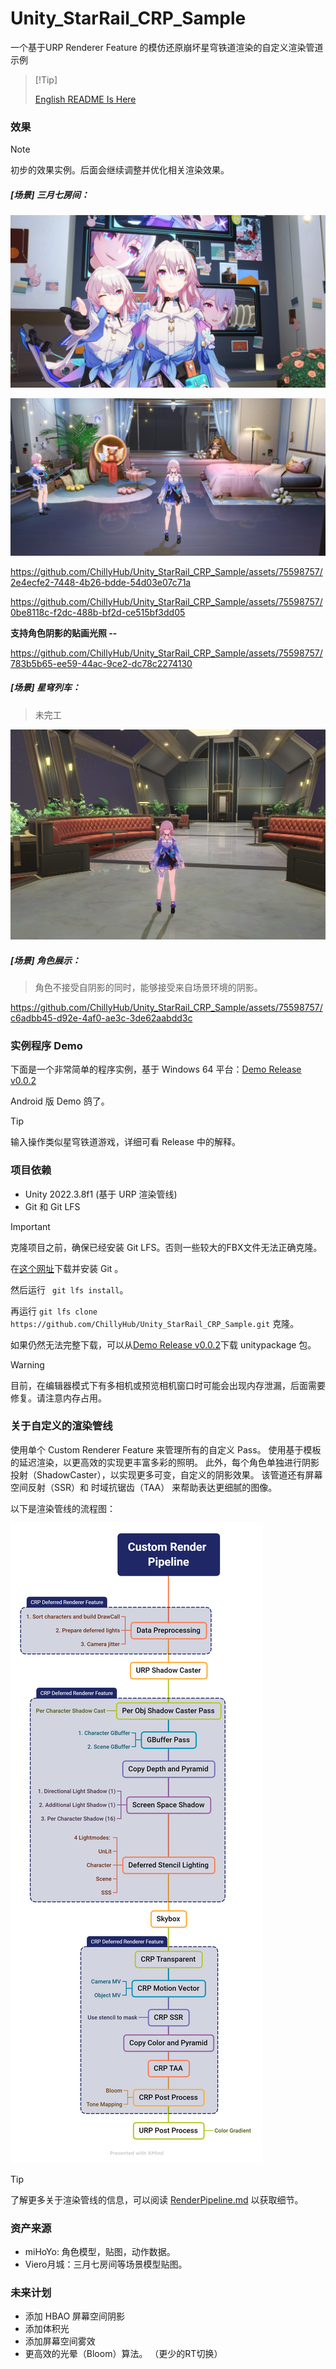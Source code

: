 # Unity_StarRail_CRP_Sample

一个基于URP Renderer Feature 的模仿还原崩坏星穹铁道渲染的自定义渲染管道示例



>  [!Tip]
>
> [English README Is Here](./README.md)



### 效果

> [!NOTE] 
>
> 初步的效果实例。后面会继续调整并优化相关渲染效果。

##### [场景] 三月七房间：

![6](./Documents~/README.assets/6.png)

![5](./Documents~/README.assets/5.png)

https://github.com/ChillyHub/Unity_StarRail_CRP_Sample/assets/75598757/2e4ecfe2-7448-4b26-bdde-54d03e07c71a

https://github.com/ChillyHub/Unity_StarRail_CRP_Sample/assets/75598757/0be8118c-f2dc-488b-bf2d-ce515bf3dd05

**支持角色阴影的贴画光照 --**

https://github.com/ChillyHub/Unity_StarRail_CRP_Sample/assets/75598757/783b5b65-ee59-44ac-9ce2-dc78c2274130

##### [场景] 星穹列车：

> 未完工

![ParlorCar](./Documents~/README.assets/ParlorCar.png)

##### [场景] 角色展示：

> 角色不接受自阴影的同时，能够接受来自场景环境的阴影。

https://github.com/ChillyHub/Unity_StarRail_CRP_Sample/assets/75598757/c6adbb45-d92e-4af0-ae3c-3de62aabdd3c


### 实例程序 Demo

下面是一个非常简单的程序实例，基于 Windows 64 平台：[Demo Release v0.0.2](https://github.com/ChillyHub/Unity_StarRail_CRP_Sample/releases/tag/v0.0.2)

Android 版 Demo 鸽了。

> [!Tip]
>
> 输入操作类似星穹铁道游戏，详细可看 Release 中的解释。

### 项目依赖

- Unity 2022.3.8f1 (基于 URP 渲染管线)
- Git 和 Git LFS

> [!IMPORTANT]
>
> 克隆项目之前，确保已经安装 Git LFS。否则一些较大的FBX文件无法正确克隆。
>
> 在[这个网址](https://git-scm.com/downloads)下载并安装 Git 。
>
> 然后运行    `` git lfs install``。
>
> 再运行  ``git lfs clone https://github.com/ChillyHub/Unity_StarRail_CRP_Sample.git`` 克隆。
>
> 如果仍然无法完整下载，可以从[Demo Release v0.0.2](https://github.com/ChillyHub/Unity_StarRail_CRP_Sample/releases/tag/v0.0.2)下载 unitypackage 包。

> [!WARNING]
>
> 目前，在编辑器模式下有多相机或预览相机窗口时可能会出现内存泄漏，后面需要修复。请注意内存占用。



### 关于自定义的渲染管线

使用单个 Custom Renderer Feature 来管理所有的自定义 Pass。 使用基于模板的延迟渲染，以更高效的实现更丰富多彩的照明。 此外，每个角色单独进行阴影投射（ShadowCaster），以实现更多可变，自定义的阴影效果。 该管道还有屏幕空间反射（SSR）和 时域抗锯齿（TAA） 来帮助表达更细腻的图像。

以下是渲染管线的流程图：

![Custom Render Pipeline](./Documents~/README.assets/CustomRenderPipeline.png)

> [!TIP]
>
> 了解更多关于渲染管线的信息，可以阅读 [RenderPipeline.md](./Documents~/RenderPipeline.md) 以获取细节。



### 资产来源

- miHoYo: 角色模型，贴图，动作数据。
- Viero月城：三月七房间等场景模型贴图。



### 未来计划

- 添加 HBAO 屏幕空间阴影
- 添加体积光
- 添加屏幕空间雾效
- 更高效的光晕（Bloom）算法。 （更少的RT切换）
